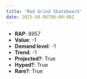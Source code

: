 ```yaml
---
title: 'Red Grind Skateboard'
date: 2025-08-06T00:00:00Z
---
```

- **RAP**: 8957
- **Value**: -1
- **Demand level**: -1
- **Trend**: -1
- **Projected?**: True
- **Hyped?**: True
- **Rare?**: True
